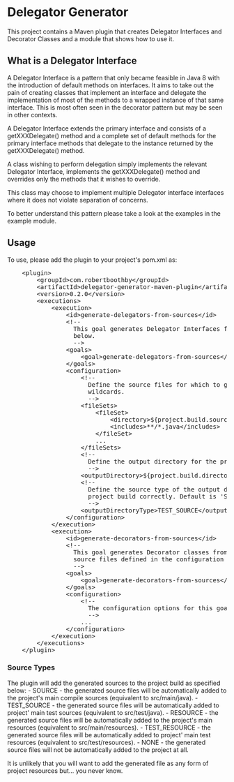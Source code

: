 <h1>Delegator Generator</h1>

This project contains a Maven plugin that creates Delegator Interfaces and Decorator Classes and a module that shows how to use it.
<h2>What is a Delegator Interface</h2>

A Delegator Interface is a pattern that only became feasible in Java 8 with the introduction of default methods on interfaces.
It aims to take out the pain of creating classes that implement an interface and delegate the implementation of most of
the methods to a wrapped instance of that same interface. This is most often seen in the decorator pattern but may be seen
in other contexts.

A Delegator Interface extends the primary interface and consists of a getXXXDelegate() method and a complete set of
default methods for the primary interface methods that delegate to the instance returned by the getXXXDelegate() method.

A class wishing to perform delegation simply implements the relevant Delegator Interface, implements the getXXXDelegate() method
and overrides only the methods that it wishes to override.

This class may choose to implement multiple Delegator interface interfaces where it does not violate separation of concerns.

To better understand this pattern please take a look at the examples in the example module.   

<h2>Usage</h2>
To use, please add the plugin to your project's pom.xml as:
<pre>
    &lt;plugin&gt;
        &lt;groupId&gt;com.robertboothby&lt;/groupId&gt;
        &lt;artifactId&gt;delegator-generator-maven-plugin&lt;/artifactId&gt;
        &lt;version&gt;0.2.0&lt;/version&gt;
        &lt;executions&gt;
            &lt;execution&gt;
                &lt;id&gt;generate-delegators-from-sources&lt;/id&gt;
                &lt;!--
                  This goal generates Delegator Interfaces from any Interface source files defined in the configuration 
                  below.
                  --&gt;
                &lt;goals&gt;
                    &lt;goal&gt;generate-delegators-from-sources&lt;/goal&gt;
                &lt;/goals&gt;
                &lt;configuration&gt;
                    &lt;!--
                      Define the source files for which to generate Delegator Interfaces. Uses standard file set 
                      wildcards.
                      --&gt;
                    &lt;fileSets&gt;
                        &lt;fileSet&gt;
                            &lt;directory&gt;${project.build.sourceDirectory}&lt;/directory&gt;
                            &lt;includes&gt;**/*.java&lt;/includes&gt;
                        &lt;/fileSet&gt;
                        ...
                    &lt;/fileSets&gt;
                    &lt;!--
                      Define the output directory for the project. Default is &apos;${project.build.directory}/generated-sources/java&apos;
                      --&gt;
                    &lt;outputDirectory&gt;${project.build.directory}/generated-test-sources&lt;/javaoutputDirectory&gt;
                    &lt;!--
                      Define the source type of the output directory so that the generated files are added to the 
                      project build correctly. Default is 'SOURCE'. For detail of available source types see below.
                      --&gt;
                    &lt;outputDirectoryType&gt;TEST_SOURCE&lt;/outputDirectoryType&gt;
                &lt;/configuration&gt;
            &lt;/execution&gt;
            &lt;execution&gt;
                &lt;id&gt;generate-decorators-from-sources&lt;/id&gt;
                &lt;!--
                  This goal generates Decorator classes from any Interface or Class (with no arguments constructor) 
                  source files defined in the configuration below.
                  --&gt;
                &lt;goals&gt;
                    &lt;goal&gt;generate-decorators-from-sources&lt;/goal&gt;
                &lt;/goals&gt;
                &lt;configuration&gt;
                    &lt!--
                      The configuration options for this goal is the same as the one above.
                      --&gt;
                    ...  
                &lt;/configuration&gt;
            &lt;/execution&gt;
        &lt;/executions&gt;
    &lt;/plugin&gt;
</pre>
<h3>Source Types</h3>
The plugin will add the generated sources to the project build as specified below:
- SOURCE - the generated source files will be automatically added to the project&apos;s main compile sources (equivalent to src/main/java).
- TEST_SOURCE - the generated source files will be automatically added to project&apos; main test sources (equivalent to src/test/java).
- RESOURCE - the generated source files will be automatically added to the project&apos;s main resources (equivalent to src/main/resources).
- TEST_RESOURCE - the generated source files will be automatically added to project&apos; main test resources (equivalent to src/test/resources).
- NONE - the generated source files will not be automatically added to the project at all.

It is unlikely that you will want to add the generated file as any form of project resources but... you never know.